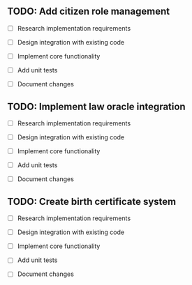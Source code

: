 
## TODO: Add citizen role management
- [ ] Research implementation requirements
- [ ] Design integration with existing code
- [ ] Implement core functionality
- [ ] Add unit tests
- [ ] Document changes


## TODO: Implement law oracle integration
- [ ] Research implementation requirements
- [ ] Design integration with existing code
- [ ] Implement core functionality
- [ ] Add unit tests
- [ ] Document changes


## TODO: Create birth certificate system
- [ ] Research implementation requirements
- [ ] Design integration with existing code
- [ ] Implement core functionality
- [ ] Add unit tests
- [ ] Document changes


